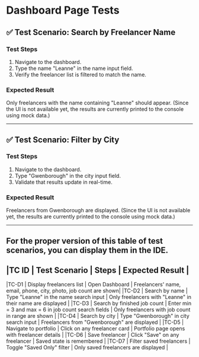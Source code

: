 # Dashboard Page Tests

## ✅ Test Scenario: Search by Freelancer Name

### Test Steps
1. Navigate to the dashboard.
2. Type the name "Leanne" in the name input field.
3. Verify the freelancer list is filtered to match the name.

### Expected Result
Only freelancers with the name containing "Leanne" should appear. (Since the UI is not available yet, the results are currently printed to the console using mock data.)

---

## ✅ Test Scenario: Filter by City

### Test Steps
1. Navigate to the dashboard.
2. Type "Gwenborough" in the city input field.
3. Validate that results update in real-time.

### Expected Result
Freelancers from Gwenborough are displayed. (Since the UI is not available yet, the results are currently printed to the console using mock data.)

---

## For the proper version of this table of test scenarios, you can display them in the IDE.
## |TC ID | Test Scenario                  | Steps                                                | Expected Result                                                  |
   |TC-D1 | Display freelancers list       | Open Dashboard                                       | Freelancers' name, email, phone, city, photo, job count are shown|
   |TC-D2 | Search by name                 | Type "Leanne" in the name search input               | Only freelancers with "Leanne" in their name are displayed       |
   |TC-D3 | Search by finished job count   | Enter min = 3 and max = 6 in job count search fields | Only freelancers with job count in range are shown               |
   |TC-D4 | Search by city                 | Type "Gwenborough" in city search input              | Freelancers from "Gwenborough" are displayed                     |
   |TC-D5 | Navigate to portfolio          | Click on any freelancer card                         | Portfolio page opens with freelancer details                     |
   |TC-D6 | Save freelancer                | Click "Save" on any freelancer                       | Saved state is remembered                                        |
   |TC-D7 | Filter saved freelancers       | Toggle "Saved Only" filter                           | Only saved freelancers are displayed                             |
